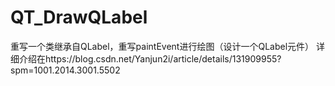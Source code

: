 # QT_DrawQLabel
重写一个类继承自QLabel，重写paintEvent进行绘图（设计一个QLabel元件）
详细介绍在https://blog.csdn.net/Yanjun2i/article/details/131909955?spm=1001.2014.3001.5502
